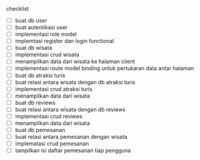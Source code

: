 checklist

-   [ ] buat db user
-   [ ] buat autentikasi user
-   [ ] implementasi role model
-   [ ] implemtasi register dan login functional
-   [ ] buat db wisata
-   [ ] implementasi crud wisata
-   [ ] menampilkan data dari wisata ke halaman client
-   [ ] implementasi route model binding untuk pertukaran data antar halaman
-   [ ] buat db atraksi turis
-   [ ] buat relasi antara wisata dengan db atraksi turis
-   [ ] implementasi crud atraksi turis
-   [ ] menampilkan data dari wisata
-   [ ] buat db reviews
-   [ ] buat relasi antara wisata dengan db reviews
-   [ ] implementasi crud reviews
-   [ ] menampilkan data dari wisata
-   [ ] buat db pemesanan
-   [ ] buat relasi antara pemesanan dengan wisata
-   [ ] implematasi crud pemesanan
-   [ ] tampilkan isi daftar pemesanan tiap pengguna
